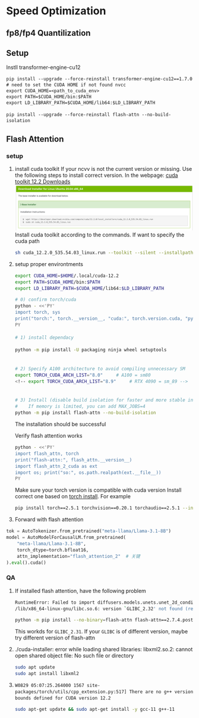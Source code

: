 # Speed Optimization
## fp8/fp4 Quantilization

## Setup

Instll transformer-engine-cu12
```
pip install --upgrade --force-reinstall transformer-engine-cu12==1.7.0
# need to set the CUDA HOME if not found nvcc
export CUDA_HOME=<path_to_cuda_env>
export PATH=$CUDA_HOME/bin:$PATH
export LD_LIBRARY_PATH=$CUDA_HOME/lib64:$LD_LIBRARY_PATH

pip install --upgrade --force-reinstall flash-attn --no-build-isolation
```

## Flash Attention

### setup
1. install cuda toolkit
If your ncvv is not the current version or missing. Use the following steps to install correct version.
In the webpage: [cuda toolkit 12.2 Downloads](https://developer.nvidia.com/cuda-12-2-0-download-archive?target_os=Linux&target_arch=x86_64&Distribution=Ubuntu&target_version=20.04&target_type=runfile_local)
![install](../images/image-1.png)
Install cuda toolkit according to the commands. If want to specify the cuda path
    ```bash
    sh cuda_12.2.0_535.54.03_linux.run --toolkit --silent --installpath=$HOME/.local/cuda-12.2
    ```

2. setup proper environtments

    ```bash
    export CUDA_HOME=$HOME/.local/cuda-12.2
    export PATH=$CUDA_HOME/bin:$PATH
    export LD_LIBRARY_PATH=$CUDA_HOME/lib64:$LD_LIBRARY_PATH
    ```

    ```bash
    # 0) confirm torch/cuda
    python - <<'PY'
    import torch, sys
    print("torch:", torch.__version__, "cuda:", torch.version.cuda, "py:", sys.version.split()[0])
    PY

    # 1) install dependacy

    python -m pip install -U packaging ninja wheel setuptools


    # 2) Specify A100 architecture to avoid compiling unnecessary SM
    export TORCH_CUDA_ARCH_LIST="8.0"     # A100 = sm80
    <!-- export TORCH_CUDA_ARCH_LIST="8.9"     # RTX 4090 = sm_89 -->


    # 3) Install (disable build isolation for faster and more stable installation)
    #    If memory is limited, you can add MAX_JOBS=4
    python -m pip install flash-attn --no-build-isolation
    ```
    The installation should be successful

    Verify flash attention works

    ```bash
    python - <<'PY'
    import flash_attn, torch
    print("flash-attn:", flash_attn.__version__)
    import flash_attn_2_cuda as ext
    import os; print("so:", os.path.realpath(ext.__file__))
    PY
    ```

    Make sure your torch version is compatible with cuda version
    Install correct one based on [torch install](https://pytorch.org/get-started/previous-versions/). For example

    ```bash
    pip install torch==2.5.1 torchvision==0.20.1 torchaudio==2.5.1 --index-url https://download.pytorch.org/whl/cu121
    ```


3. Forward with flash attention

```python
tok = AutoTokenizer.from_pretrained("meta-llama/Llama-3.1-8B")
model = AutoModelForCausalLM.from_pretrained(
    "meta-llama/Llama-3.1-8B",
    torch_dtype=torch.bfloat16,
    attn_implementation="flash_attention_2"  # 关键
).eval().cuda()
```

### QA
1. If installed flash attention, have the following problem
    ```bash
    RuntimeError: Failed to import diffusers.models.unets.unet_2d_condition because of the following error (look up to see its traceback):
    /lib/x86_64-linux-gnu/libc.so.6: version `GLIBC_2.32' not found (required by /home/lilong/.local/envs/myenv/lib/python3.12/site-packages/flash_attn_2_cuda.cpython-312-x86_64-linux-gnu.so)
    ```

    ```bash
    python -m pip install --no-binary=flash-attn flash-attn==2.7.4.post1 --no-build-isolation -v
    ```
    This workds for `GLIBC_2.31`. If your `GLIBC` is of different version, maybe try different version of flash-attn

2. ./cuda-installer: error while loading shared libraries: libxml2.so.2: cannot open shared object file: No such file or directory

    ```bash
    sudo apt update
    sudo apt install libxml2
    ```

3. `W0829 05:07:25.264000 1567 site-packages/torch/utils/cpp_extension.py:517] There are no g++ version bounds defined for CUDA version 12.2`

    ```bash
    sudo apt-get update && sudo apt-get install -y gcc-11 g++-11
    ```
